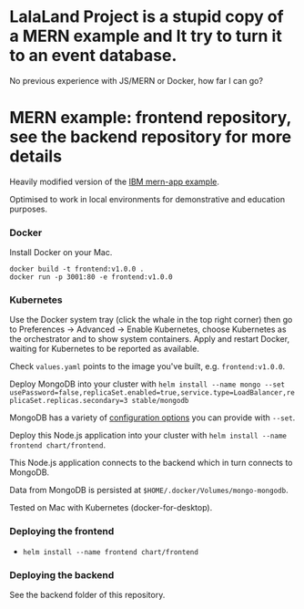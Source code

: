# LalaLand Project is a stupid copy of a MERN example and It try to turn it to an event database.
No previous experience with JS/MERN or Docker, how far I can go?

# MERN example: frontend repository, see the backend repository for more details
Heavily modified version of the [IBM mern-app example](https://github.com/IBM-Cloud/MERN-app).

Optimised to work in local environments for demonstrative and education purposes.

### Docker

Install Docker on your Mac.

```
docker build -t frontend:v1.0.0 .
docker run -p 3001:80 -e frontend:v1.0.0
```

### Kubernetes

Use the Docker system tray (click the whale in the top right corner) then go to Preferences -> Advanced -> Enable Kubernetes, choose Kubernetes as the orchestrator and to show system containers. Apply and restart Docker, waiting for Kubernetes to be reported as available.

Check `values.yaml` points to the image you've built, e.g. `frontend:v1.0.0`.

Deploy MongoDB into your cluster with `helm install --name mongo --set usePassword=false,replicaSet.enabled=true,service.type=LoadBalancer,replicaSet.replicas.secondary=3 stable/mongodb`

MongoDB has a variety of [configuration options](https://github.com/helm/charts/tree/HEAD/stable/mongodb) you can provide with `--set`.

Deploy this Node.js application into your cluster with  `helm install --name frontend chart/frontend`. 

This Node.js application connects to the backend which in turn connects to MongoDB.

Data from MongoDB is persisted at `$HOME/.docker/Volumes/mongo-mongodb`.

Tested on Mac with Kubernetes (docker-for-desktop).

### Deploying the frontend
- `helm install --name frontend chart/frontend`

### Deploying the backend
See the backend folder of this repository.
